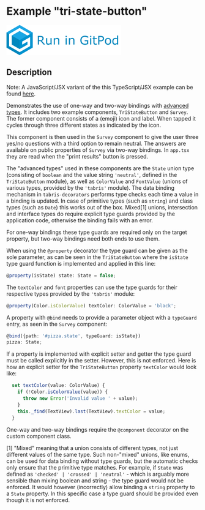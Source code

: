 # Example "tri-state-button"

[![GitPod Logo](../../doc/run-in-gitpod.png)](https://gitpod.io/#example=tri-state-button/https://github.com/eclipsesource/tabris-decorators/tree/gplink/examples/tri-state-button)

## Description

Note: A JavaScript/JSX variant of the this TypeScript/JSX example can be found [here](../tri-state-button-jsx).

Demonstrates the use of one-way and two-way bindings with [advanced types](https://www.typescriptlang.org/docs/handbook/advanced-types.html). It includes two example components, `TriStateButton` and `Survey`. The former component consists of a (emoji) icon and label. When tapped it cycles through three different states as indicated by the icon.

This component is then used in the `Survey` component to give the user three yes/no questions with a third option to remain neutral. The answers are available on public properties of `Survey` via two-way bindings. In `app.tsx` they are read when the "print results" button is pressed.

The "advanced types" used in these components are the `State` union type (consisting of `boolean` and the value string `'neutral'`, defined in the `TriStateButton` module), as well as `ColorValue` and `FontValue` (unions of various types, provided by the `'tabris'` module). The data binding mechanism in `tabris-decorators` performs type checks each time a value in a binding is updated. In case of primitive types (such as `string`) and class types (such as `Date`) this works out of the box. Mixed[1] unions, intersection and interface types do require explicit type guards provided by the application code, otherwise the binding fails with an error.

For one-way bindings these type guards are required only on the target property, but two-way bindings need both ends to use them.

When using the `@property` decorator the type guard can be given as the sole parameter, as can be seen in the `TriStateButton` where the `isState` type guard function is implemented and applied in this line:

```ts
@property(isState) state: State = false;
```

The `textColor` and `font` properties can use the type guards for their respective types provided by the `'tabris'` module:

```ts
@property(Color.isColorValue) textColor: ColorValue = 'black';
```

A property with `@bind` needs to provide a parameter object with a `typeGuard` entry, as seen in the `Survey` component:

```ts
@bind({path: '#pizza.state', typeGuard: isState})
pizza: State;
```

If a property is implemented with explicit setter and getter the type guard must be called explicitly in the setter. However, this is not enforced. Here is how an explicit setter for the `TriStateButton` property `textColor` would look like:

```ts
  set textColor(value: ColorValue) {
    if (!Color.isColorValue(value)) {
      throw new Error('Invalid value ' + value);
    }
    this._find(TextView).last(TextView).textColor = value;
  }
```

One-way and two-way bindings require the `@component` decorator on the custom component class.

[1] "Mixed" meaning that a union consists of different types, not just different values of the same type. Such non-"mixed" unions, like enums, can be used for data binding without type guards, but the automatic checks only ensure that the primitive type matches. For example, if `State` was defined as `'checked' | 'crossed' | 'neutral'` - which is arguably more sensible than mixing boolean and string - the type guard would not be enforced. It would however (incorrectly) allow binding a `string` property to a `State` property. In this specific case a type guard should be provided even though it is not enforced.
